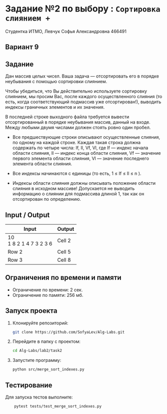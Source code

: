 # Задание №2 по выбору : `Сортировка слиянием +`

Студентка ИТМО,  Левчук Софья Александровна  466491

## Вариант 9

## Задание 
Дан массив целых чисел. Ваша задача — отсортировать его в порядке неубывания с помощью сортировки слиянием.

Чтобы убедиться, что Вы действительно используете сортировку слиянием, мы
просим Вас, после каждого осуществленного слияния (то есть, когда соответствующий подмассив уже отсортирован!), выводить индексы граничных элементов и
их значения. 

В последней строке выходного файла требуется вывести отсортированный в порядке неубывания массив, данный на входе. Между любыми
двумя числами должен стоять ровно один пробел.
- Все предшествующие строки описывают осуществленные слияния, по
одному на каждой строке. Каждая такая строка должна содержать по
четыре числа: If, Il, Vf, Vl, где If — индекс начала области слияния, Il — индекс конца области слияния, Vf — значение первого элемента области слияния, Vl — значение последнего элемента области слияния.
- Все индексы начинаются с единицы (то есть, 1 ≤ If ≤ Il ≤ n ).

- Индексы области слияния должны описывать положение области слияния в исходном массиве! Допускается не выводить информацию о слиянии для подмассива длиной 1, так как он отсортирован по определению.

## Input / Output 

| Input                      | Output |
|----------------------------|----------|
| 10<br/>1 8 2 1 4 7 3 2 3 6 | Cell 2   |
| Row 2                      | Cell 5   |
| Row 3                      | Cell 8   |

## Ограничения по времени и памяти

- Ограничение по времени: 2 сек.
- Ограничение по памяти: 256 мб.


## Запуск проекта
1. Клонируйте репозиторий:
   ```bash
   git clone https://github.com/SofyaLev/Alg-Labs.git
   ```
2. Перейдите в папку с проектом:
   ```bash
   cd Alg-Labs/lab2/task2
   ```
3. Запустите программу:
   ```bash
   python src/merge_sort_indexes.py
   ```


## Тестирование
Для запуска тестов выполните:
```bash
    pytest tests/test_merge_sort_indexes.py
```